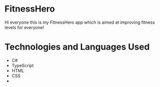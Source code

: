 # FitnessHero
Hi everyone this is my FitnessHero app which is aimed at improving fitness levels for everyone! 

# Technologies and Languages Used
- C#
- TypeScript
- HTML
- CSS
- 
